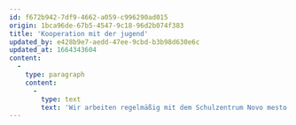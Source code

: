 ```yaml
---
id: f672b942-7df9-4662-a059-c996290ad015
origin: 1bca96de-67b5-4547-9c18-96d2b074f383
title: 'Kooperation mit der jugend'
updated_by: e428b9e7-aedd-47ee-9cbd-b3b98d630e6c
updated_at: 1664343604
content:
  -
    type: paragraph
    content:
      -
        type: text
        text: 'Wir arbeiten regelmäßig mit dem Schulzentrum Novo mesto zusammen. Wir bieten den SchülerInnen die Möglichkeit an, bei uns die erste Berufserfahrungen zu sammeln. Wir bemühen uns, zur Erziehung und Ausbildung guter Schreiner beizutragen, und stellen den vielversprechendsten Schülern auch ein Stipendium sicher.'
---
```


